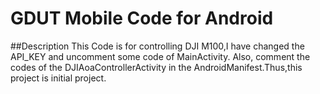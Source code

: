 # GDUT Mobile Code for Android
 ##Description
 This Code is for controlling DJI M100,I have changed the API_KEY and uncomment some code of MainActivity. Also, comment the codes of the DJIAoaControllerActivity in the AndroidManifest.Thus,this project is initial project.
